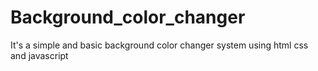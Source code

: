 # Background_color_changer
It's a simple and basic background color changer system using html css and javascript
